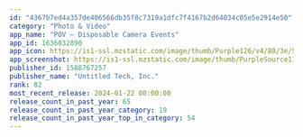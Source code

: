 ```yaml
---
id: "4367b7ed4a357de406566db35f8c7319a1dfc7f4167b2d64034c05e5e2914e50"
category: "Photo & Video"
app_name: "POV – Disposable Camera Events"
app_id: 1636032890
app_icon: https://is1-ssl.mzstatic.com/image/thumb/Purple126/v4/80/3e/55/803e55e1-efea-6355-d480-dbe2b7fe581b/AppIcon-0-0-1x_U007emarketing-0-6-0-85-220.png/1024x1024bb.png
app_screenshot: https://is1-ssl.mzstatic.com/image/thumb/PurpleSource116/v4/77/e1/ae/77e1ae95-c885-8037-68a1-cf5db574dddd/93f6958d-3b5b-4ba7-9a58-15c71a40072c_iPhone_6.5_-_0.jpg/1284x2778bb.png
publisher_id: 1588767257
publisher_name: "Untitled Tech, Inc."
rank: 82
most_recent_release: 2024-01-22 00:00:00
release_count_in_past_year: 65
release_count_in_past_year_category: 19
release_count_in_past_year_top_in_category: 54
---
```

